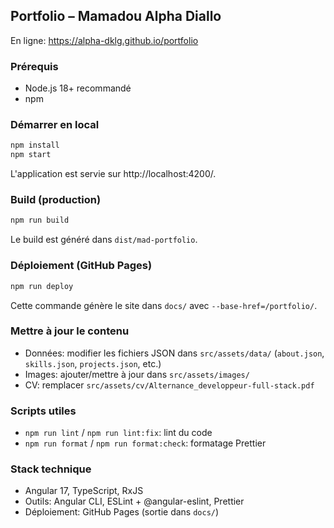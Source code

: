 ## Portfolio – Mamadou Alpha Diallo

En ligne: https://alpha-dklg.github.io/portfolio

### Prérequis
- Node.js 18+ recommandé
- npm

### Démarrer en local
```bash
npm install
npm start
```

L'application est servie sur http://localhost:4200/.

### Build (production)
```bash
npm run build
```
Le build est généré dans `dist/mad-portfolio`.

### Déploiement (GitHub Pages)
```bash
npm run deploy
```
Cette commande génère le site dans `docs/` avec `--base-href=/portfolio/`.

### Mettre à jour le contenu
- Données: modifier les fichiers JSON dans `src/assets/data/` (`about.json`, `skills.json`, `projects.json`, etc.)
- Images: ajouter/mettre à jour dans `src/assets/images/`
- CV: remplacer `src/assets/cv/Alternance_developpeur-full-stack.pdf`

### Scripts utiles
- `npm run lint` / `npm run lint:fix`: lint du code
- `npm run format` / `npm run format:check`: formatage Prettier

### Stack technique
- Angular 17, TypeScript, RxJS
- Outils: Angular CLI, ESLint + @angular-eslint, Prettier
- Déploiement: GitHub Pages (sortie dans `docs/`)
